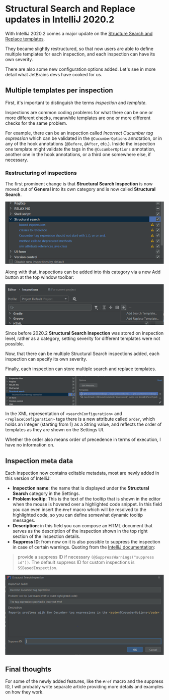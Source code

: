 # Structural Search and Replace updates in IntelliJ 2020.2

With IntelliJ 2020.2 comes a major update on the [Structure Search and Replace templates](https://www.jetbrains.com/idea/whatsnew/).

They became slightly restructured, so that now users are able to define multiple templates for each inspection, and
each inspection can have its own severity.

There are also some new configuration options added. Let's see in more detail what JetBrains devs have cooked for us.

## Multiple templates per inspection

First, it's important to distinguish the terms *inspection* and *template*.

Inspections are common coding problems for what there can be one or more different checks, meanwhile templates are one
or more different checks for the same problem.

For example, there can be an inspection called *Incorrect Cucumber tag expression* which can be validated in the `@CucumberOptions`
annotation, or in any of the hook annotations (`@Before`, `@After`, etc.). Inside the inspection one template might validate the
tags in the `@CucumberOptions` annotation, another one in the hook annotations, or a third one somewhere else, if necessary.

### Restructuring of inspections

The first prominent change is that **Structural Search Inspection** is now moved out of **General** into its own
category and is now called **Structural Search**.

![Structural_search_category](images/52-structural-search-category.PNG)

Along with that, inspections can be added into this category via a new Add button at the top window toolbar:

![add_ssr_inspection_button](images/52-add-ssr-inspection-button.png)

Since before 2020.2 **Structural Search Inspection** was stored on inspection level, rather as a category, setting
severity for different templates were not possible.

Now, that there can be multiple Structural Search inspections added, each inspection can specify its own severity.

Finally, each inspection can store multiple search and replace templates.

![multiple_templates_per_inspection](images/52-multiple-templates-per-inspection.PNG)

In the XML representation of `<searchConfiguration>` and `<replaceConfiguration>` tags there is a new attribute called `order`,
which holds an Integer (starting from 1) as a String value, and reflects the order of templates as they are shown on the Settings UI.

Whether the order also means order of precedence in terms of execution, I have no information on.

## Inspection meta data

Each inspection now contains editable metadata, most are newly added in this version of IntelliJ:

- **Inspection name**: the name that is displayed under the **Structural Search** category in the Settings.
- **Problem tooltip**:
This is the text of the tooltip that is shown in the editor when the mouse is hovered over a highlighted code snippet.
In this field you can even insert the `#ref` macro which will be resolved to the highlighted code, so you can define somewhat
dynamic tooltip messages.
- **Description**: in this field you can compose an HTML document that serves as the description of the inspection
shown in the top right section of the inspection details.
- **Suppress ID**: from now on it is also possible to suppress the inspection in case of certain warnings. Quoting from the
[IntelliJ documentation](https://www.jetbrains.com/help/idea/creating-custom-inspections.html):
> provide a suppress ID if necessary `(@SuppressWarnings("suppress id"))`. The default suppress ID for custom inspections is `SSBasedInspection`.

![inspection_meta_data](images/52-inspection-meta-data.PNG)

## Final thoughts

For some of the newly added features, like the `#ref` macro and the suppress ID, I will probably write separate article providing more details and examples on how they work.
